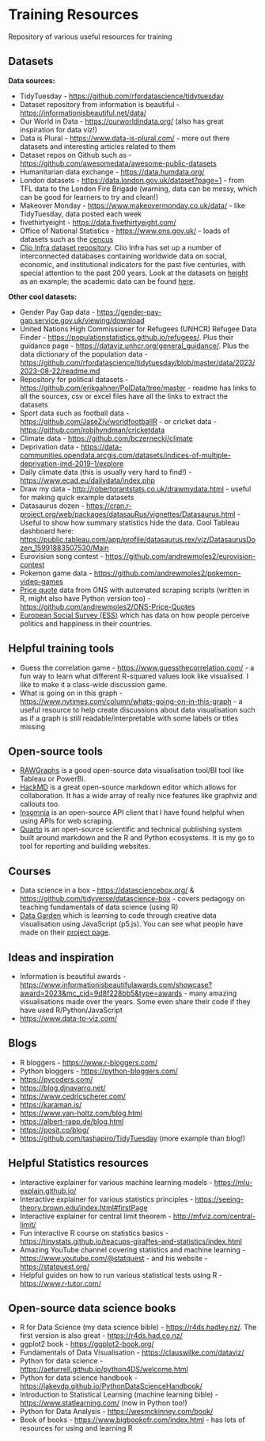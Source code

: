 # Training Resources
Repository of various useful resources for training

## Datasets

**Data sources:**

*  TidyTuesday - https://github.com/rfordatascience/tidytuesday
*  Dataset repository from information is beautiful - https://informationisbeautiful.net/data/
*  Our World in Data - https://ourworldindata.org/ (also has great inspiration for data viz!)
*  Data is Plural - https://www.data-is-plural.com/ - more out there datasets and interesting articles related to them
*  Dataset repos on Github such as - https://github.com/awesomedata/awesome-public-datasets 
*  Humanitarian data exchange - https://data.humdata.org/
*  London datasets - https://data.london.gov.uk/dataset?page=1 - from TFL data to the London Fire Brigade (warning, data can be messy, which can be good for learners to try and clean!)
*  Makeover Monday - https://www.makeovermonday.co.uk/data/ - like TidyTuesday, data posted each week
*  fivethirtyeight - https://data.fivethirtyeight.com/
*  Office of National Statistics - https://www.ons.gov.uk/ - loads of datasets such as the [cencus](https://www.ons.gov.uk/search?topics=9731,6646,3845,9497,4262,4128,7755,4994,6885,9724,7367&filter=datasets)
*  [Clio Infra dataset repository](https://clio-infra.eu/index.html#datasets). Clio Infra has set up a number of interconnected databases containing worldwide data on social, economic, and institutional indicators for the past five centuries, with special attention to the past 200 years. Look at the datasets on [height](https://clio-infra.eu/Indicators/Height.html) as an example; the academic data can be found [here](https://uni-tuebingen.de/en/fakultaeten/wirtschafts-und-sozialwissenschaftliche-fakultaet/faecher/fachbereich-wirtschaftswissenschaft/wirtschaftswissenschaft/lehrstuehle/volkswirtschaftslehre/wirtschaftsgeschichte/forschung/data-hub-height/). 

**Other cool datasets:**

*  Gender Pay Gap data - https://gender-pay-gap.service.gov.uk/viewing/download
*  United Nations High Commissioner for Refugees (UNHCR) Refugee Data Finder - https://populationstatistics.github.io/refugees/. Plus their guidance page - https://dataviz.unhcr.org/general_guidance/. Plus the data dictionary of the population data - https://github.com/rfordatascience/tidytuesday/blob/master/data/2023/2023-08-22/readme.md 
*  Repository for political datasets - https://github.com/erikgahner/PolData/tree/master - readme has links to all the sources, csv or excel files have all the links to extract the datasets
*  Sport data such as football data - https://github.com/JaseZiv/worldfootballR - or cricket data - https://github.com/robjhyndman/cricketdata
*  Climate data - https://github.com/bczernecki/climate 
*  Deprivation data - https://data-communities.opendata.arcgis.com/datasets/indices-of-multiple-deprivation-imd-2019-1/explore
*  Daily climate data (this is usually very hard to find!) - https://www.ecad.eu/dailydata/index.php 
*  Draw my data - http://robertgrantstats.co.uk/drawmydata.html - useful for making quick example datasets
*  Datasaurus dozen - https://cran.r-project.org/web/packages/datasauRus/vignettes/Datasaurus.html - Useful to show how summary statistics hide the data. Cool Tableau dashboard here: https://public.tableau.com/app/profile/datasaurus.rex/viz/DatasaurusDozen_15991883507530/Main
*  Eurovision song contest - https://github.com/andrewmoles2/eurovision-contest
*  Pokemon game data - https://github.com/andrewmoles2/pokemon-video-games
*  [Price quote](https://www.ons.gov.uk/economy/inflationandpriceindices/datasets/consumerpriceindicescpiandretailpricesindexrpiitemindicesandpricequotes) data from ONS with automated scraping scripts (written in R, might also have Python version too) - https://github.com/andrewmoles2/ONS-Price-Quotes
*  [European Social Survey (ESS)](https://www.europeansocialsurvey.org/) which has data on how people perceive politics and happiness in their countries. 

## Helpful training tools

* Guess the correlation game - https://www.guessthecorrelation.com/ - a fun way to learn what different R-squared values look like visualised. I like to make it a class-wide discussion game.
* What is going on in this graph - https://www.nytimes.com/column/whats-going-on-in-this-graph - a useful resource to help create discussions about data visualisation such as if a graph is still readable/interpretable with some labels or titles missing

## Open-source tools

*  [RAWGraphs](https://www.rawgraphs.io/) is a good open-source data visualisation tool/BI tool like Tableau or PowerBi.
*  [HackMD](https://hackmd.io/) is a great open-source markdown editor which allows for collaboration. It has a wide array of really nice features like graphviz and callouts too.
*  [Insomnia](https://github.com/Kong/insomnia) is an open-source API client that I have found helpful when using APIs for web scraping.
*  [Quarto](https://quarto.org/) is an open-source scientific and technical publishing system built around markdown and the R and Python ecosystems. It is my go to tool for reporting and building websites.

## Courses

*  Data science in a box - https://datasciencebox.org/ & https://github.com/tidyverse/datascience-box - covers pedagogy on teaching fundamentals of data science (using R)
*  [Data Garden](https://data-garden.notion.site/Data-Garden-Guidebook-47a11bf555ab40bfbf68540d85067e9f) which is learning to code through creative data visualisation using JavaScript (p5.js). You can see what people have made on their [project page](https://datagardenproject.com/). 

## Ideas and inspiration 

*  Information is beautiful awards - https://www.informationisbeautifulawards.com/showcase?award=2023&mc_cid=9d8f228bb5&type=awards - many amazing visualisations made over the years. Some even share their code if they have used R/Python/JavaScript
*  https://www.data-to-viz.com/

## Blogs 

*  R bloggers - https://www.r-bloggers.com/ 
*  Python bloggers - https://python-bloggers.com/
*  https://pycoders.com/
*  https://blog.djnavarro.net/
*  https://www.cedricscherer.com/
*  https://karaman.is/
*  https://www.yan-holtz.com/blog.html
*  https://albert-rapp.de/blog.html
*  https://posit.co/blog/
*  https://github.com/tashapiro/TidyTuesday (more example than blog!)

## Helpful Statistics resources 

*  Interactive explainer for various machine learning models - https://mlu-explain.github.io/ 
*  Interactive explainer for various statistics principles -  https://seeing-theory.brown.edu/index.html#firstPage 
*  Interactive explainer for central limit theorem -  http://mfviz.com/central-limit/ 
*  Fun interactive R course on statistics basics -  https://tinystats.github.io/teacups-giraffes-and-statistics/index.html 
*  Amazing YouTube channel covering statistics and machine learning -  https://www.youtube.com/@statquest - and his website - https://statquest.org/
*  Helpful guides on how to run various statistical tests using R - https://www.r-tutor.com/ 

## Open-source data science books 

*  R for Data Science (my data science bible) - https://r4ds.hadley.nz/. The first version is also great - https://r4ds.had.co.nz/ 
*  ggplot2 book - https://ggplot2-book.org/  
*  Fundamentals of Data Visualisation - https://clauswilke.com/dataviz/  
*  Python for data science - https://aeturrell.github.io/python4DS/welcome.html  
*  Python for data science handbook - https://jakevdp.github.io/PythonDataScienceHandbook/ 
*  Introduction to Statistical Learning (machine learning bible) - https://www.statlearning.com/ (now in Python too!) 
*  Python for Data Analysis - https://wesmckinney.com/book/  
*  Book of books - https://www.bigbookofr.com/index.html - has lots of resources for using and learning R 





